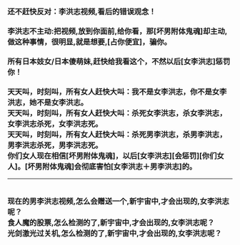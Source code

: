 <h3>
<br>还不赶快反对：李洪志视频,看后的错误观念！
<br>
<br>李洪志不主动:把视频,放到你面前,给你看，那[坏男附体鬼魂]却主动,做这种事情，很明显,就是想要,[占你便宜]，骗你。
<br>
<br>所有日本妓女/日本傻萌妹,赶快给我看这个，不然以后[女李洪志]惩罚你！
<br>
<br>天天叫，时刻叫，所有女人赶快大叫：我不是女李洪志，你不是女李洪志，她不是女李洪志。
<br>天天叫，时刻叫，所有女人赶快大叫：杀死女李洪志，杀女李洪志，女李洪志杀死，女李洪志死。
<br>天天叫，时刻叫，所有女人赶快大叫：杀死男李洪志，杀男李洪志，男李洪志杀死，男李洪志死。
<br>你们女人现在相信[坏男附体鬼魂]，以后[女李洪志][会惩罚][你们女人]。[坏男附体鬼魂]会彻底害怕[女李洪志＋男李洪志]的。
<hr>
<br>现在的男李洪志视频,怎么会赠送一个,新宇宙中,才会出现的,女李洪志呢？
<br>食人魔的股票,怎么检测的了,新宇宙中,才会出现的,女李洪志呢？
<br>光剑激光过关机,怎么检测的了,新宇宙中,才会出现的,女李洪志呢？
<br>
</h3>
